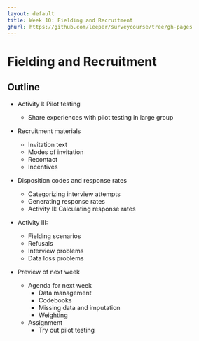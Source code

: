 ```yaml
---
layout: default
title: Week 10: Fielding and Recruitment
ghurl: https://github.com/leeper/surveycourse/tree/gh-pages
---
```


# Fielding and Recruitment #

## Outline ##

  - Activity I: Pilot testing
    - Share experiences with pilot testing in large group

  - Recruitment materials
    - Invitation text
    - Modes of invitation
    - Recontact
    - Incentives
  
  - Disposition codes and response rates
    - Categorizing interview attempts
    - Generating response rates
    - Activity II: Calculating response rates
    
  - Activity III: 
    - Fielding scenarios
    - Refusals
    - Interview problems
    - Data loss problems
  
  - Preview of next week
    - Agenda for next week
      - Data management
      - Codebooks
      - Missing data and imputation
      - Weighting
    - Assignment
      - Try out pilot testing
